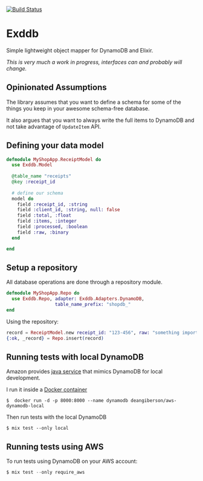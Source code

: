 [![Build Status](https://travis-ci.org/muhmi/exddb.svg?branch=master)](https://travis-ci.org/muhmi/exddb)

Exddb
=====

Simple lightweight object mapper for DynamoDB and Elixir.

*This is very much a work in progress, interfaces can and probably will change.*

Opinionated Assumptions
-----------------------

The library assumes that you want to define a schema for some of the things you keep in your
awesome schema-free database.

It also argues that you want to always write the full items to DynamoDB and not take advantage of 
`UpdateItem` API.


Defining your data model
-------------------------

```elixir
defmodule MyShopApp.ReceiptModel do
  use Exddb.Model
  
  @table_name "receipts"
  @key :receipt_id
  
  # define our schema
  model do
    field :receipt_id, :string
    field :client_id, :string, null: false
    field :total, :float
    field :items, :integer
    field :processed, :boolean
    field :raw, :binary
  end

end
```

Setup a repository
-------------------------
All database operations are done through a repository module.
```elixir
defmodule MyShopApp.Repo do
  use Exddb.Repo, adapter: Exddb.Adapters.DynamoDB,
                  table_name_prefix: "shopdb_"
end
```
Using the repository:
```elixir
record = ReceiptModel.new receipt_id: "123-456", raw: "something important", processed: true
{:ok, _record} = Repo.insert(record)
```

Running tests with local DynamoDB
---------------------------------

Amazon provides [java service](http://docs.aws.amazon.com/amazondynamodb/latest/developerguide/Tools.DynamoDBLocal.html)
that mimics DynamoDB for local development.

I run it inside a [Docker container](https://registry.hub.docker.com/u/deangiberson/aws-dynamodb-local/)

	$  docker run -d -p 8000:8000 --name dynamodb deangiberson/aws-dynamodb-local

Then run tests with the local DynamoDB

	$ mix test --only local


Running tests using AWS
-----------------------

To run tests using DynamoDB on your AWS account:

```elixir
$ mix test --only require_aws
```


